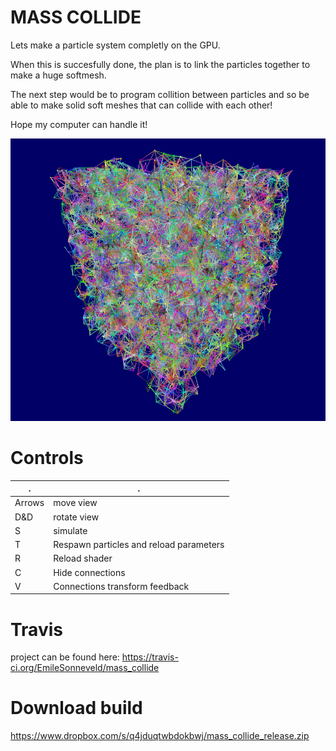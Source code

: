 MASS COLLIDE
============


Lets make a particle system completly on the GPU.

When this is succesfully done, the plan is to link the particles together to make a huge softmesh.

The next step would be to program collition between particles and so be able to make solid soft meshes that can collide with each other!

Hope my computer can handle it!

<img src="https://github.com/EmileSonneveld/mass_collide/blob/wipConnectionForce/screenshots/mass_collide_screenshot_01.PNG"/>

Controls
========

. | .
------ | ------
Arrows | move view
D&D    | rotate view
S      | simulate
T      | Respawn particles and reload parameters
R      | Reload shader
C      | Hide connections
V      | Connections transform feedback


Travis
======

project can be found here: https://travis-ci.org/EmileSonneveld/mass_collide

Download build
==============
https://www.dropbox.com/s/q4jduqtwbdokbwj/mass_collide_release.zip
